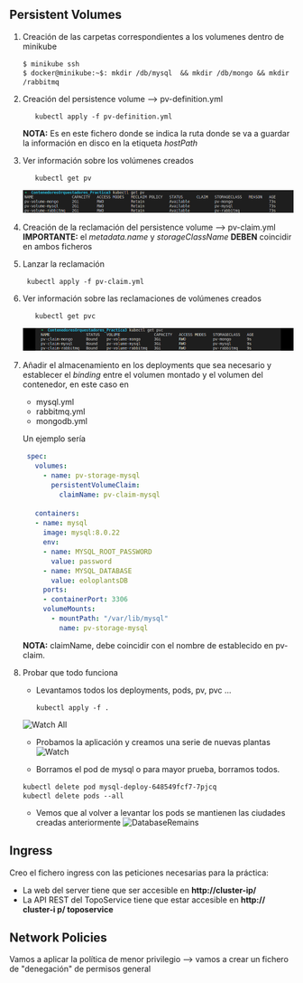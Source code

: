 ## Persistent Volumes
1. Creación de las carpetas correspondientes a los volumenes dentro de minikube
   ```shell
   $ minikube ssh
   $ docker@minikube:~$: mkdir /db/mysql  && mkdir /db/mongo && mkdir /rabbitmq
   ```
2. Creación del persistence volume --> pv-definition.yml
   ```shell
      kubectl apply -f pv-definition.yml
   ```
   **NOTA:** Es en este fichero donde se indica la ruta donde se va a guardar la información en disco en la etiqueta _hostPath_

3. Ver información sobre los volúmenes creados
   ```shell
      kubectl get pv
   ```
   ![Resultado](./img/1_get_pv.png)

4. Creación de la reclamación del persistence volume --> pv-claim.yml
   **IMPORTANTE:** el _metadata.name_ y _storageClassName_ **DEBEN** coincidir en ambos ficheros

5. Lanzar la reclamación
   ```shell
    kubectl apply -f pv-claim.yml
   ```

6. Ver información sobre las reclamaciones de volúmenes creados
   ```shell
      kubectl get pvc
   ```
   ![Resultado](./img/2_get_pvc.png)

7. Añadir el almacenamiento en los deployments que sea necesario y establecer el _binding_ entre el volumen montado y el volumen del contenedor, en este caso en 
   * mysql.yml
   * rabbitmq.yml
   * mongodb.yml
  
   Un ejemplo sería
   ``` yaml
    spec:
      volumes:
        - name: pv-storage-mysql
          persistentVolumeClaim:
            claimName: pv-claim-mysql
      
      containers:
      - name: mysql
        image: mysql:8.0.22
        env:
        - name: MYSQL_ROOT_PASSWORD
          value: password
        - name: MYSQL_DATABASE
          value: eoloplantsDB
        ports:
        - containerPort: 3306 
        volumeMounts:
          - mountPath: "/var/lib/mysql"
            name: pv-storage-mysql
   ```
   **NOTA:**  claimName, debe coincidir con el nombre de establecido en pv-claim.

8. Probar que todo funciona
   * Levantamos todos los deployments, pods, pv, pvc ...
     ```shell
     kubectl apply -f .
     ```
   ![Watch All](../ContenedoresOrquestadores_Practica3/img/3_watch_all.png)
   * Probamos la aplicación y creamos una serie de nuevas plantas
   ![Watch](../ContenedoresOrquestadores_Practica3/img/4_create_plants.png)

   * Borramos el pod de mysql o para mayor prueba, borramos todos.
   ```shell
   kubectl delete pod mysql-deploy-648549fcf7-7pjcq
   kubectl delete pods --all
   ```
   * Vemos que al volver a levantar los pods se mantienen las ciudades creadas anteriormente
   ![DatabaseRemains](../ContenedoresOrquestadores_Practica3/img/5_all_plants_remain.png)


## Ingress
Creo el fichero ingress con las peticiones necesarias para la práctica:
* La web del server tiene que ser accesible en **http://cluster-ip/**
* La API REST del TopoService tiene que estar accesible en **http:// cluster-i p/ toposervice**


## Network Policies
Vamos a aplicar la política de menor privilegio --> vamos a crear un fichero de "denegación" de permisos general